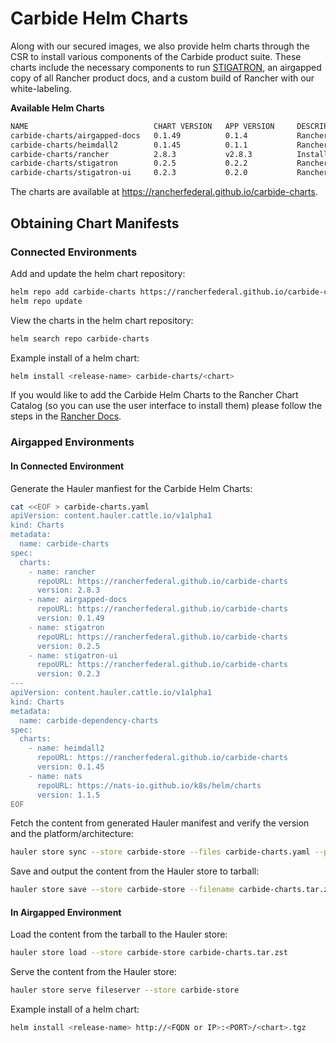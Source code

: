 # Carbide Helm Charts

Along with our secured images, we also provide helm charts through the CSR to install various components of the Carbide product suite. These charts include the necessary components to run [STIGATRON](https://rancherfederal.github.io/carbide-docs/docs/stigatron-docs/introduction), an airgapped copy of all Rancher product docs, and a custom build of Rancher with our white-labeling.

**Available Helm Charts**
```bash
NAME                            CHART VERSION   APP VERSION     DESCRIPTION
carbide-charts/airgapped-docs   0.1.49          0.1.4           Rancher Government Airgapped Docs
carbide-charts/heimdall2        0.1.45          0.1.1           Rancher Government Heimdall2 Tool
carbide-charts/rancher          2.8.3           v2.8.3          Install Rancher Server to manage Kubernetes...
carbide-charts/stigatron        0.2.5           0.2.2           Rancher Government Stigatron Extension
carbide-charts/stigatron-ui     0.2.3           0.2.0           Rancher Government Stigatron UI Extension
```

The charts are available at https://rancherfederal.github.io/carbide-charts.

## Obtaining Chart Manifests

### Connected Environments

Add and update the helm chart repository:

```bash
helm repo add carbide-charts https://rancherfederal.github.io/carbide-charts
helm repo update
```

View the charts in the helm chart repository:

```bash
helm search repo carbide-charts
```

Example install of a helm chart:

```bash
helm install <release-name> carbide-charts/<chart>
```

If you would like to add the Carbide Helm Charts to the Rancher Chart Catalog (so you can use the user interface to install them) please follow the steps in the [Rancher Docs](https://ranchermanager.docs.rancher.com/how-to-guides/new-user-guides/helm-charts-in-rancher).

### Airgapped Environments

#### In Connected Environment

Generate the Hauler manfiest for the Carbide Helm Charts:

```bash
cat <<EOF > carbide-charts.yaml
apiVersion: content.hauler.cattle.io/v1alpha1
kind: Charts
metadata:
  name: carbide-charts
spec:
  charts:
    - name: rancher
      repoURL: https://rancherfederal.github.io/carbide-charts
      version: 2.8.3
    - name: airgapped-docs
      repoURL: https://rancherfederal.github.io/carbide-charts
      version: 0.1.49
    - name: stigatron
      repoURL: https://rancherfederal.github.io/carbide-charts
      version: 0.2.5
    - name: stigatron-ui
      repoURL: https://rancherfederal.github.io/carbide-charts
      version: 0.2.3
---
apiVersion: content.hauler.cattle.io/v1alpha1
kind: Charts
metadata:
  name: carbide-dependency-charts
spec:
  charts:
    - name: heimdall2
      repoURL: https://rancherfederal.github.io/carbide-charts
      version: 0.1.45
    - name: nats
      repoURL: https://nats-io.github.io/k8s/helm/charts
      version: 1.1.5
EOF
```

Fetch the content from generated Hauler manifest and verify the version and the platform/architecture:

```bash
hauler store sync --store carbide-store --files carbide-charts.yaml --platform <platform/arch>
```

Save and output the content from the Hauler store to tarball:

```bash
hauler store save --store carbide-store --filename carbide-charts.tar.zst
```

#### In Airgapped Environment

Load the content from the tarball to the Hauler store:

```bash
hauler store load --store carbide-store carbide-charts.tar.zst
```

Serve the content from the Hauler store:

```bash
hauler store serve fileserver --store carbide-store
```

Example install of a helm chart:

```bash
helm install <release-name> http://<FQDN or IP>:<PORT>/<chart>.tgz
```
